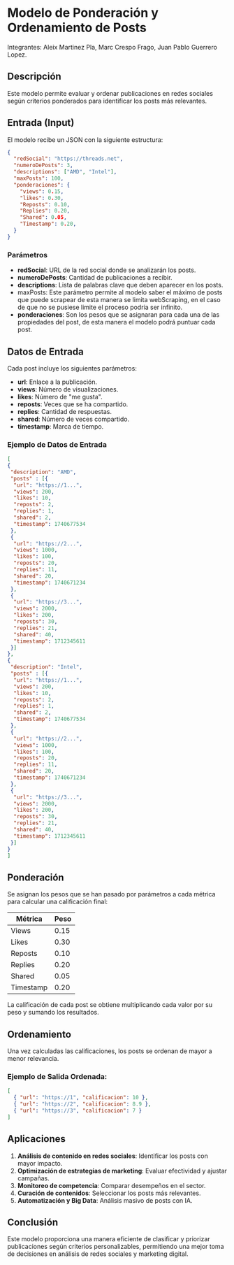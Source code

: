 # Modelo de Ponderación y Ordenamiento de Posts

Integrantes: Aleix Martinez Pla, Marc Crespo Frago, Juan Pablo Guerrero Lopez.
## Descripción

Este modelo permite evaluar y ordenar publicaciones en redes sociales según criterios ponderados para identificar los posts más relevantes.

## Entrada (Input)

El modelo recibe un JSON con la siguiente estructura:

```json
{
  "redSocial": "https://threads.net",
  "numeroDePosts": 3,
  "descriptions": ["AMD", "Intel"],
  "maxPosts": 100,
  "ponderaciones": {
	"views": 0.15,
	"likes": 0.30,
	"Reposts": 0.10,
	"Replies": 0.20,
	"Shared": 0.05,
	"Timestamp": 0.20,
  }
}
```

### Parámetros

- **redSocial**: URL de la red social donde se analizarán los posts.
- **numeroDePosts**: Cantidad de publicaciones a recibir.
- **descriptions**: Lista de palabras clave que deben aparecer en los posts.
- maxPosts: Este parámetro permite al modelo saber el máximo de posts que puede scrapear de esta manera se limita webScraping, en el caso de que no se pusiese limite el proceso podría ser infinito.
- **ponderaciones**:  Son los pesos que se asignaran para cada una de las propiedades del post, de esta manera el modelo podrá puntuar cada post.

## Datos de Entrada

Cada post incluye los siguientes parámetros:

- **url**: Enlace a la publicación.
- **views**: Número de visualizaciones.
- **likes**: Número de "me gusta".
- **reposts**: Veces que se ha compartido.
- **replies**: Cantidad de respuestas.
- **shared**: Número de veces compartido.
- **timestamp**: Marca de tiempo.

### Ejemplo de Datos de Entrada

```json
[
{
 "description": "AMD",
 "posts" : [{
  "url": "https://1...",
  "views": 200,
  "likes": 10,
  "reposts": 2,
  "replies": 1,
  "shared": 2,
  "timestamp": 1740677534
 },
 {
  "url": "https://2...",
  "views": 1000,
  "likes": 100,
  "reposts": 20,
  "replies": 11,
  "shared": 20,
  "timestamp": 1740671234
 },
 {
  "url": "https://3...",
  "views": 2000,
  "likes": 200,
  "reposts": 30,
  "replies": 21,
  "shared": 40,
  "timestamp": 1712345611
 }]
},
{
 "description": "Intel",
 "posts" : [{
  "url": "https://1...",
  "views": 200,
  "likes": 10,
  "reposts": 2,
  "replies": 1,
  "shared": 2,
  "timestamp": 1740677534
 },
 {
  "url": "https://2...",
  "views": 1000,
  "likes": 100,
  "reposts": 20,
  "replies": 11,
  "shared": 20,
  "timestamp": 1740671234
 },
 {
  "url": "https://3...",
  "views": 2000,
  "likes": 200,
  "reposts": 30,
  "replies": 21,
  "shared": 40,
  "timestamp": 1712345611
 }]
}
]
```

## Ponderación

Se asignan los pesos que se han pasado por parámetros a cada métrica para calcular una calificación final:

| Métrica   | Peso |
| --------- | ---- |
| Views     | 0.15 |
| Likes     | 0.30 |
| Reposts   | 0.10 |
| Replies   | 0.20 |
| Shared    | 0.05 |
| Timestamp | 0.20 |

La calificación de cada post se obtiene multiplicando cada valor por su peso y sumando los resultados.

## Ordenamiento

Una vez calculadas las calificaciones, los posts se ordenan de mayor a menor relevancia.

### Ejemplo de Salida Ordenada:

```json
[
  { "url": "https://1", "calificacion": 10 },
  { "url": "https://2", "calificacion": 8.9 },
  { "url": "https://3", "calificacion": 7 }
]
```

## Aplicaciones

1. **Análisis de contenido en redes sociales**: Identificar los posts con mayor impacto.
2. **Optimización de estrategias de marketing**: Evaluar efectividad y ajustar campañas.
3. **Monitoreo de competencia**: Comparar desempeños en el sector.
4. **Curación de contenidos**: Seleccionar los posts más relevantes.
5. **Automatización y Big Data**: Análisis masivo de posts con IA.

## Conclusión

Este modelo proporciona una manera eficiente de clasificar y priorizar publicaciones según criterios personalizables, permitiendo una mejor toma de decisiones en análisis de redes sociales y marketing digital.
